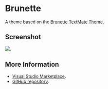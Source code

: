 # Brunette

A theme based on the [Brunette TextMate Theme](http://colorsublime.com/theme/Brunette).


## Screenshot
![](https://raw.githubusercontent.com/gerane/VSCodeThemes/master/gerane.Theme-Brunette/screenshot.png).


## More Information
* [Visual Studio Marketplace](https://marketplace.visualstudio.com/items/gerane.Theme-Brunette).
* [GitHub repository](https://github.com/gerane/VSCodeThemes).
